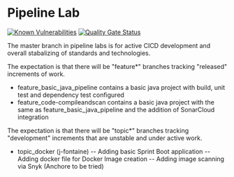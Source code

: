 # Pipeline Lab
<a href="https://snyk.io//test/github/connexta/pipeline-lab?targetFile=pom.xml"><img src="https://snyk.io//test/github/connexta/pipeline-lab/badge.svg?targetFile=pom.xml" alt="Known Vulnerabilities" data-canonical-src="https://snyk.io//test/github/connexta/pipeline-lab?targetFile=pom.xml" style="max-width:100%;"></a>
[![Quality Gate Status](https://sonarcloud.io/api/project_badges/measure?project=pipeline-lab&metric=alert_status)](https://sonarcloud.io/dashboard?id=pipeline-lab)

The master branch in pipeline labs is for active CICD development and overall stabalizing of standards and technologies.

The expectation is that there will be "feature*" branches tracking "released" increments of work.
- feature_basic_java_pipeline contains a basic java project with build, unit test and dependency test configured
- feature_code-compileandscan contains a basic java project with the same as feature_basic_java_pipeline and the addition of SonarCloud integration


The expectation is that there will be "topic*" branches tracking "development" increments that are unstable and under active work.
- topic_docker (j-fontaine)
-- Adding basic Sprint Boot application
-- Adding docker file for Docker Image creation
-- Adding image scanning via Snyk (Anchore to be tried)
